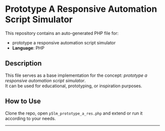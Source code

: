 # Prototype A Responsive Automation Script Simulator

This repository contains an auto-generated PHP file for:

- prototype a responsive automation script simulator
- **Language**: PHP

## Description

This file serves as a base implementation for the concept: *prototype a responsive automation script simulator*.  
It can be used for educational, prototyping, or inspiration purposes.

## How to Use

Clone the repo, open `p5lm_prototype_a_res.php` and extend or run it according to your needs.

---


